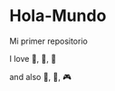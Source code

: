 # Hola-Mundo

Mi primer repositorio

I love :icecream:, :pizza:, :dog:

and also :beer:, :guitar:, :video_game:
